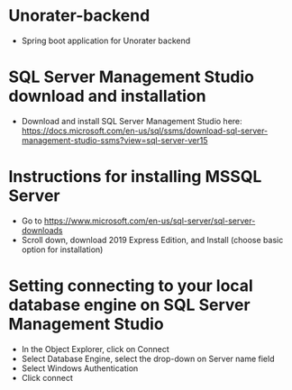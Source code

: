 # Unorater-backend
* Spring boot application for Unorater backend

# SQL Server Management Studio download and installation
* Download and install SQL Server Management Studio here: https://docs.microsoft.com/en-us/sql/ssms/download-sql-server-management-studio-ssms?view=sql-server-ver15

# Instructions for installing MSSQL Server
*	Go to https://www.microsoft.com/en-us/sql-server/sql-server-downloads
*	Scroll down, download 2019 Express Edition, and Install (choose basic option for installation)

# Setting connecting to your local database engine on SQL Server Management Studio
*	In the Object Explorer, click on Connect
*	Select Database Engine, select the drop-down on Server name field
*	Select Windows Authentication
*	Click connect

